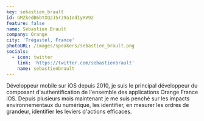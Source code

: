 ```yaml
---
key: sebastien_brault
id: GMZkedB6bYXQ2J5rJ9aIodIyXV92
feature: false
name: Sébastien Brault
company: Orange
city: 'Trégastel, France'
photoURL: /images/speakers/sebastien_brault.png
socials:
  - icon: twitter
    link: 'https://twitter.com/sebastienbrault'
    name: sebastienbrault
---
```

Développeur mobile sur iOS depuis 2010, je suis le principal développeur du composant d'authentification de l'ensemble des applications Orange France iOS. Depuis plusieurs mois maintenant je me suis penché sur les impacts environnementaux du numérique, les identifier, en mesurer les ordres de grandeur, identifier les leviers d'actions efficaces.